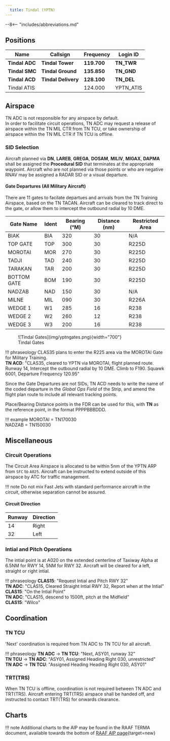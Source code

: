 ```yaml
---
  title: Tindal (YPTN)
---
```


--8<-- "includes/abbreviations.md"

## Positions

| Name               | Callsign       | Frequency        | Login ID              |
| ------------------ | -------------- | ---------------- | --------------------------------------|
| **Tindal ADC**    | **Tindal Tower**  | **119.700**         | **TN_TWR**        |
| **Tindal SMC**    | **Tindal Ground**  | **135.850**        | **TN_GND**        |
| **Tindal ACD**    | **Tindal Delivery**  | **128.100**      | **TN_DEL**       |
| Tindal ATIS    |   |  124.000        | YPTN_ATIS       |

## Airspace
TN ADC is not responsible for any airspace by default.  
In order to facilitate circuit operations, TN ADC may request a release of airspace within the TN MIL CTR from TN TCU, or take ownership of airspace within the TN MIL CTR if TN TCU is offline.

### SID Selection
Aircraft planned via **DN**, **LAREB**, **GREGA**, **DOSAM**, **MILIV**, **MIGAX**, **DAPMA** shall be assigned the **Procedural SID** that terminates at the appropriate waypoint.
Aircraft who are not planned via those points or who are negative RNAV may be assigned a RADAR SID or a visual departure.

#### Gate Departures (All Military Aircraft)
There are 11 gates to facilate departues and arrivals from the TN Training Airspace, based on the TN TACAN. Aircraft can be cleared to track direct to the gate, or allow them to intercept the outbound radial by 10 DME. 

| Gate Name | Ident | Bearing (°M) | Distance (nm) | Restricted Area |
| ------ | ----------| ----------| ----------| ----------|
| BIAK     | BIA | 320 | 30 | N/A |
| TOP GATE     | TOP | 300 | 30 | R225D |
| MOROTAI     | MOR | 270 | 30 | R225D |
| TADJI     | TAD | 240 | 30 | R225D |
| TARAKAN     | TAR | 200 | 30 | R225D |
| BOTTOM GATE     | BOM | 190 | 30 | R225D |
| NADZAB     | NAD | 150 | 30 | N/A |
| MILNE     | MIL | 090 | 30 | R226A |
| WEDGE 1     | W1 | 285 | 16 | R238 |
| WEDGE 2     | W2 | 260 | 12 | R238 |
| WEDGE 3     | W3 | 200 | 16 | R238 |

<figure markdown>
![Tindal Gates](img/yptngates.png){width="700"}
  <figcaption>Tindal Gates</figcaption>
</figure>

!!! phraseology 
    CLAS35 plans to enter the R225 area via the MOROTAI Gate for Military Training.  
    **TN ACD**: "CLAS35, cleared to YPTN via MOROTAI, flight planned route. Runway 14, Intercept the outbound radial by 10 DME. Climb to F190. Squawk 6001, Departure Frequency 120.95"   

Since the Gate Departures are not SIDs, TN ACD needs to write the name of the coded departure in the *Global Ops Field* of the Strip, and amend the flight plan route to include all relevant tracking points.

Place/Bearing Distance points in the FDR can be used for this, with **TN** as the reference point, in the format PPPPBBBDDD.

!!! example 
    MOROTAI = TN170030  
    NADZAB = TN150030  

## Miscellaneous
### Circuit Operations
The Circuit Area Airspace is allocated to be within 5nm of the YPTN ARP from `SFC` to `A025`. Aircraft can be instructed to extend outside of this airspace by ATC for traffic management. 

!!! note
    Do not mix Fast Jets with standard performance aircraft in the circuit, otherwise separation cannot be assured.

#### Circuit Direction
| Runway | Direction |
| ------ | ----------|
| 14     | Right|
| 32     | Left |

### Intial and Pitch Operations 
The intial point is at A020 on the extended centerline of Taxiway Alpha at 6.5NM for RWY 14, 5NM for RWY 32. Aircraft will be cleared for a left, straight or right intial.

!!! phraseology
    **CLAS15**: "Request Intial and Pitch RWY 32"  
    **TN ADC**: "CLAS15, Cleared Straight Intial RWY 32, Report when at the Intial"  
    **CLAS15**: "On the Intial Point"  
    **TN ADC**: "CLAS15, descend to 1500ft, pitch at the Midfield"  
    **CLAS15**: "Wilco"

## Coordination
### TN TCU
'Next' coordination is required from TN ADC to TN TCU for all aircraft.

!!! phraseology
    <span class="hotline">**TN ADC** -> **TN TCU**</span>: "Next, ASY01, runway 32"  
    <span class="hotline">**TN TCU** -> **TN ADC**</span>: "ASY01, Assigned Heading Right 030, unrestricted"  
    <span class="hotline">**TN ADC** -> **TN TCU**</span>: "Assigned Heading Heading Right 030, ASY01"  

### TRT(TRS)
When TN TCU is offline, coordination is not required between TN ADC and TRT(TRS). Aircraft entering TRT(TRS) airspace shall be handed off, and instructed to contact TRT(TRS) for onwards clearance.

## Charts
!!! note
    Additional charts to the AIP may be found in the RAAF TERMA document, available towards the bottom of [RAAF AIP page](https://ais-af.airforce.gov.au/australian-aip){target=new}